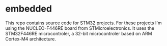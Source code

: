 # embedded
This repo contains source code for STM32 projects. For these projects I'm using the NUCLEO-F446RE board from STMicroelectronics.
It uses the STM32F446RE microcontroler, a 32-bit microcontroler based on ARM Cortex-M4 architecture.